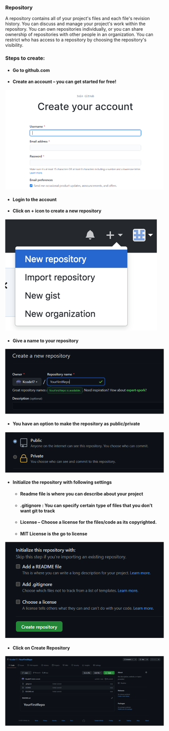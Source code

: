 ### Repository
A repository contains all of your project's files and each file's revision history. You can discuss and manage your project's work within the repository. You can own repositories individually, or you can share ownership of repositories with other people in an organization. You can restrict who has access to a repository by choosing the repository's visibility.

### Steps to create:
- #### Go to github.com
- #### Create an account – you can get started for free!
![Git_SignUp](/Images/sign_up.PNG)
- #### Login to the account
- #### Click on + icon to create a new repository
![Git_NewRepo](/Images/new_repo.png)
- #### Give a name to your repository
![Git_NewRepo_Name](/Images/repo_name.png)
- #### You have an option to make the repository as public/private
![Git_NewRepo_Access](/Images/access.png)
- #### Initialize the repository with following settings
	- #### Readme file is where you can describe about your project
	- #### .gitignore : You can specify certain type of files that you don’t want git to track
	- #### License – Choose a license for the files/code as its copyrighted.
	- #### MIT License is the go to license
![Git_NewRepo_steps](/Images/steps.png)
- #### Click on Create Repository 
![Git_NewRepo_Name](/Images/first_repo.png)

